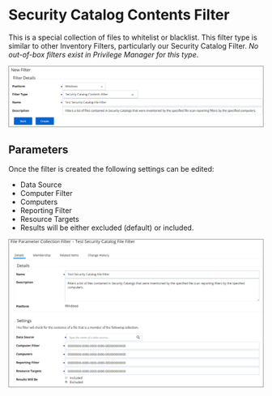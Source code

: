 [title]: # (Security Catalog Contents)
[tags]: # (filter types)
[priority]: # (2)
# Security Catalog Contents Filter

This is a special collection of files to whitelist or blacklist. This filter type is similar to other Inventory Filters, particularly our Security Catalog Filter. *No out-of-box filters exist in Privilege Manager for this type*.

![New Security Catalog Contents Filter](images/security/catalog-1.png)

## Parameters

Once the filter is created the following settings can be edited:

* Data Source
* Computer Filter
* Computers
* Reporting Filter
* Resource Targets
* Results will be either excluded (default) or included.

![Edit Security Catalog Contents Filter](images/security/catalog-2.png)
